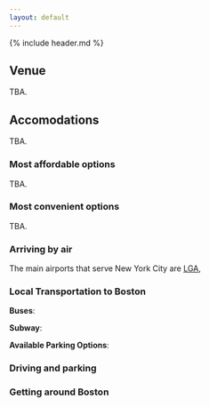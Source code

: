 ```yaml
---
layout: default
---
```


{% include header.md %}

## Venue

TBA.

## Accomodations

TBA.

### Most affordable options

TBA.

### Most convenient options

TBA.

### Arriving by air

The main airports that serve New York City are
[LGA](https://www.laguardiaairport.com/),

### Local Transportation to Boston

**Buses**: 

**Subway**: 

**Available Parking Options**:

### Driving and parking

### Getting around Boston
